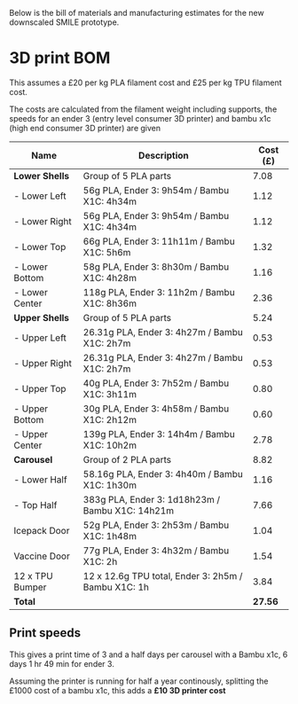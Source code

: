 Below is the bill of materials and manufacturing estimates for the new downscaled SMILE prototype.

# 3D print BOM

This assumes a £20 per kg PLA filament cost and £25 per kg TPU filament cost.

The costs are calculated from the filament weight including supports, the speeds for an ender 3 (entry level consumer 3D printer) and bambu x1c (high end consumer 3D printer) are given 

| Name             | Description                                       | Cost (£) |
|------------------|---------------------------------------------------|----------|
| **Lower Shells** | Group of 5 PLA parts                              | 7.08     |
| - Lower Left     | 56g PLA, Ender 3: 9h54m / Bambu X1C: 4h34m        | 1.12     |
| - Lower Right    | 56g PLA, Ender 3: 9h54m / Bambu X1C: 4h34m        | 1.12     |
| - Lower Top      | 66g PLA, Ender 3: 11h11m / Bambu X1C: 5h6m        | 1.32     |
| - Lower Bottom   | 58g PLA, Ender 3: 8h30m / Bambu X1C: 4h28m        | 1.16     |
| - Lower Center   | 118g PLA, Ender 3: 11h2m / Bambu X1C: 8h36m       | 2.36     |
| **Upper Shells** | Group of 5 PLA parts                              | 5.24     |
| - Upper Left     | 26.31g PLA, Ender 3: 4h27m / Bambu X1C: 2h7m      | 0.53     |
| - Upper Right    | 26.31g PLA, Ender 3: 4h27m / Bambu X1C: 2h7m      | 0.53     |
| - Upper Top      | 40g PLA, Ender 3: 7h52m / Bambu X1C: 3h11m        | 0.80     |
| - Upper Bottom   | 30g PLA, Ender 3: 4h58m / Bambu X1C: 2h12m        | 0.60     |
| - Upper Center   | 139g PLA, Ender 3: 14h4m / Bambu X1C: 10h2m       | 2.78     |
| **Carousel**     | Group of 2 PLA parts                              | 8.82     |
| - Lower Half     | 58.16g PLA, Ender 3: 4h40m / Bambu X1C: 1h30m     | 1.16     |
| - Top Half       | 383g PLA, Ender 3: 1d18h23m / Bambu X1C: 14h21m   | 7.66     |
| Icepack Door     | 52g PLA, Ender 3: 2h53m / Bambu X1C: 1h48m        | 1.04     |
| Vaccine Door     | 77g PLA, Ender 3: 4h32m / Bambu X1C: 2h           | 1.54     |
| 12 x TPU Bumper   |12 x 12.6g TPU total, Ender 3: 2h5m / Bambu X1C: 1h    | 3.84     |
| **Total**        |                                                   | **27.56**|

## Print speeds
This gives a print time of 3 and a half days per carousel with a Bambu x1c, 6 days 1 hr 49 min for ender 3.

Assuming the printer is running for half a year continously, splitting the £1000 cost of a bambu x1c, this adds a  **£10 3D printer cost**

